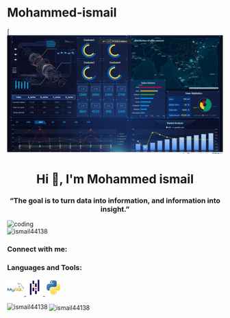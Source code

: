 # Mohammed-ismail
[![MasterHead](https://github.com/ismail44138/Mohammed-ismail/blob/main/0_cPrF_XMe7U6atYgM.gif)
<h1 align="center">Hi 👋, I'm Mohammed ismail</h1>
<h3 align="center">“The goal is to turn data into information, and information into insight.”</h3>

<img align="right" alt="coding" width="600" src="https://indoanalytica.com/static/images/data-science-2.gif">

<p align="left"> <img src="https://komarev.com/ghpvc/?username=ismail44138&label=Profile%20views&color=0e75b6&style=flat" alt="ismail44138" /> </p>


<h3 align="left">Connect with me:</h3>
<p align="left">
</p>

<h3 align="left">Languages and Tools:</h3>
<p align="left"> <a href="https://www.mysql.com/" target="_blank" rel="noreferrer"> <img src="https://raw.githubusercontent.com/devicons/devicon/master/icons/mysql/mysql-original-wordmark.svg" alt="mysql" width="40" height="40"/> </a> <a href="https://pandas.pydata.org/" target="_blank" rel="noreferrer"> <img src="https://raw.githubusercontent.com/devicons/devicon/2ae2a900d2f041da66e950e4d48052658d850630/icons/pandas/pandas-original.svg" alt="pandas" width="40" height="40"/> </a> <a href="https://www.python.org" target="_blank" rel="noreferrer"> <img src="https://raw.githubusercontent.com/devicons/devicon/master/icons/python/python-original.svg" alt="python" width="40" height="40"/> </a> </p>

<p><img align="left" src="https://github-readme-stats.vercel.app/api/top-langs?username=ismail44138&show_icons=true&locale=en&layout=compact" alt="ismail44138" /></p>

<p>&nbsp;<img align="center" src="https://github-readme-stats.vercel.app/api?username=ismail44138&show_icons=true&locale=en" alt="ismail44138" /></p>
